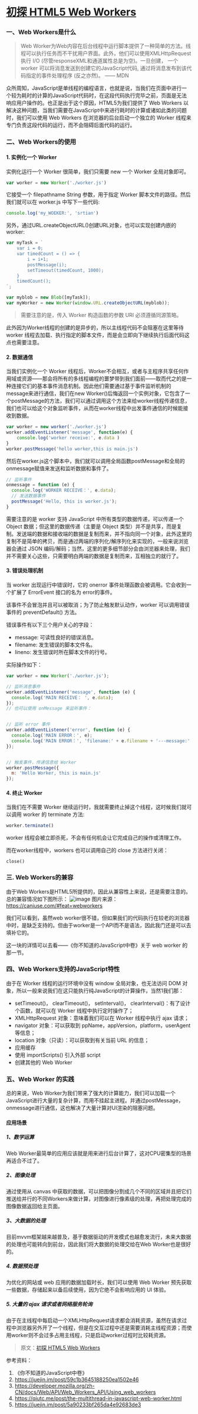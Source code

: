 # [初探 HTML5 Web Workers](https://github.com/srtian/Blog/issues/6)

### 一、Web Workers是什么
> Web Worker为Web内容在后台线程中运行脚本提供了一种简单的方法。线程可以执行任务而不干扰用户界面。此外，他们可以使用XMLHttpRequest执行 I/O (尽管responseXML和通道属性总是为空)。一旦创建， 一个worker 可以将消息发送到创建它的JavaScript代码, 通过将消息发布到该代码指定的事件处理程序 (反之亦然)。 —— MDN

众所周知，JavaScript是单线程的编程语言，也就是说，当我们在页面中进行一个较为耗时的计算的JavaScript代码时，在这段代码执行完毕之前，页面是无法响应用户操作的。也正是出于这个原因，HTML5为我们提供了 Web Workers 以解决这种问题，当我们需要在JavaScript中来进行耗时的计算或诸如此类的问题时，我们可以使用 Web Workers 在浏览器的后台启动一个独立的 Worker 线程来专门负责这段代码的运行，而不会阻碍后面代码的运行。

### 二、Web Workers的使用
#### 1. 实例化一个 Worker
实例化运行一个 Worker 很简单，我们只需要 new 一个 Worker 全局对象即可。

```JavaScript
var worker = new Worker('./worker.js')
```
它接受一个 filepathname String 参数，用于指定 Worker 脚本文件的路径。然后我们就可以在 worker.js 中写下一些代码:

```JavaScript
console.log('my_WOEKER:', 'srtian')
```
另外，通过URL.createObjectURL()创建URL对象，也可以实现创建内嵌的worker:

```JavaScript
var myTask = `
    var i = 0;
    var timedCount = () => {
        i = i+1;
        postMessage(i);
        setTimeout(timedCount, 1000);
    }
    timedCount();
`;

var myblob = new Blob([myTask]);
var myWorker = new Worker(window.URL.createObjectURL(myblob));
```

> 需要注意的是，传入 Worker 构造函数的参数 URI 必须遵循同源策略。

此外因为Worker线程的创建的是异步的，所以主线程代码不会阻塞在这里等待 worker 线程去加载、执行指定的脚本文件，而是会立即向下继续执行后面代码这点也需要注意。
#### 2. 数据通信
当我们实例化一个 Worker 线程后，Worker不会相互，或者与主程序共享任何作用域或资源——那会将所有的多线程编程的噩梦带到我们面前——取而代之的是一种连接它们的基本事件消息机制。因此他们需要通过基于事件监听机制的message来进行通信，我们在new Worker()后悔返回一个实例对象，它包含了一个postMessage的方法，我们可以通过调用这个方法来给worker线程传递信息，我们也可以给这个对象监听事件，从而在worker线程中出发事件通信的时候能接收到数据。

```JavaScript
var worker = new worker('./worker.js')
worker.addEventListener('message', function(e) {
    console.log('worker receive:', e.data )
}
worker.postMessage('hello worker,this is main.js')
```
然后在worker.js这个脚本中，我们就可以调用全局函数postMessage和全局的onmessage赋值来发送和监听数据和事件了。


```JavaScript
// 监听事件
onmessage = function (e) {
  console.log('WORKER RECEIVE：', e.data);
  // 发送数据事件
  postMessage('Hello, this is worker.js');
}
```
需要注意的是 worker 支持 JavaScript 中所有类型的数据传递，可以传递一个 Object 数据；但这里的数据传递（主要是 Object 类型）并不是共享，而是复制。发送端的数据和接收端的数据是复制而来，并不指向同一个对象，此外这里的复制不是简单的拷贝，而是通过两端的序列化/解序列化来实现的，一般来说浏览器会通过 JSON 编码/解码；当然，这里的更多细节部分会由浏览器来处理，我们并不需要关心这些，只需要明白两端的数据是复制而来，互相独立的就行了。


#### 3. 错误处理机制
当 worker 出现运行中错误时，它的 onerror 事件处理函数会被调用。它会收到一个扩展了 ErrorEvent 接口的名为 error的事件。

该事件不会冒泡并且可以被取消；为了防止触发默认动作，worker 可以调用错误事件的 preventDefault() 方法。

错误事件有以下三个用户关心的字段：
- message: 可读性良好的错误消息。
- filename: 发生错误的脚本文件名。
- lineno: 发生错误时所在脚本文件的行号。 

实际操作如下：

```JavaScript
var worker = new Worker('./worker.js');

// 监听消息事件
worker.addEventListener('message', function (e) {
  console.log('MAIN RECEIVE： ', e.data);
});
// 也可以使用 onMessage 来监听事件：


// 监听 error 事件
worker.addEventListener('error', function (e) {
  console.log('MAIN ERROR：', e);
  console.log('MAIN ERROR：', 'filename:' + e.filename + '---message:' + e.message + '---lineno:' + e.lineno);
});


// 触发事件，传递信息给 Worker
worker.postMessage({
  m: 'Hello Worker, this is main.js'
});
```

#### 4. 终止 Worker
当我们在不需要 Worker 继续运行时，我就需要终止掉这个线程，这时候我们就可以调用 worker 的 terminate 方法:

```javascript
worker.terminate()
```
worker 线程会被立即杀死，不会有任何机会让它完成自己的操作或清理工作。

而在worker线程中，workers 也可以调用自己的 close  方法进行关闭：

```
close()
```
### 三. Web Workers的兼容
由于Web Workers是HTML5所提供的，因此从兼容性上来说，还是需要注意的。总的兼容情况如下图所示：
![image](https://user-gold-cdn.xitu.io/2018/7/21/164bb60041e07800?w=2360&h=1190&f=png&s=52309)
图片来源：https://caniuse.com/#feat=webworkers

我们可以看到，虽然web worker很不错，但如果我们的代码执行在较老的浏览器中时，是缺乏支持的。但由于worker是一个API而不是语法，因此我门还是可以去填补它的。

这一块的详情可以去看——《你不知道的JavaScript中卷》关于 web worker 的那一节。

### 四、Web Workers支持的JavaScript特性
由于在 Worker 线程的运行环境中没有 window 全局对象，也无法访问 DOM 对象，所以一般来说我们在这只能执行纯JavaScript的计算操作，当然1我们那：
- setTimeout()， clearTimeout()， setInterval()， clearInterval()：有了设计个函数，就可以在 Worker 线程中执行定时操作了；
- XMLHttpRequest 对象：意味着我们可以在 Worker 线程中执行 ajax 请求；
- navigator 对象：可以获取到 ppName，appVersion，platform，userAgent 等信息；
- location 对象（只读）：可以获取到有关当前 URL 的信息；
- 应用缓存
- 使用 importScripts() 引入外部 script
- 创建其他的 Web Worker

### 五、Web Worker 的实践
总的来说，Web Worker为我们带来了强大的计算能力，我们可以加载一个JavaScript进行大量的复杂计算，而用不挂起主进程。并通过postMessage，onmessage进行通信，这也解决了大量计算对UI渲染的阻塞问题。
#### 应用场景
##### 1、数学运算
Web Worker最简单的应用应该就是用来进行后台计算了，这对CPU密集型的场景再适合不过了。
##### 2、图像处理
通过使用从 canvas 中获取的数据，可以把图像分割成几个不同的区域并且把它们推送给并行的不同Workers来做计算，对图像进行像素级的处理，再把处理完成的图像数据返回给主页面。
##### 3、大数据的处理
目前mvvm框架越来越普及，基于数据驱动的开发模式也越愈发流行，未来大数据的处理也可能转向到前台，因此我们将大数据的处理交给在Web Worker也是很好的。
##### 4. 数据预处理
为优化的网站或 web 应用的数据加载时长，我们可以使用 Web Worker 预先获取一些数据，存储起来以备后续使用，因为它绝不会影响应用的 UI 体验。
##### 5. 大量的 ajax 请求或者网络服务轮询
由于在主线程中每启动一个XMLHttpRequest请求都会消耗资源，虽然在请求过程中浏览器另外开了一个线程，但是在交互过程中还是需要消耗主线程资源；而使用worker则不会过多占用主线程，只是启动worker过程时比较耗资源。

>原文：[初探 HTML5 Web Workers](http://srtian96.gitee.io/blog/2018/07/21/%E5%88%9D%E6%8E%A2%20HTML5%20Web%20Workers/)

参考资料：
1. 《你不知道的JavaScript中卷》
2. https://juejin.im/post/59c1b3645188250ea1502e46
3. https://developer.mozilla.org/zh-CN/docs/Web/API/Web_Workers_API/Using_web_workers
4. https://qiutc.me/post/the-multithread-in-javascript-web-worker.html
5. https://juejin.im/post/5a90233bf265da4e92683de3